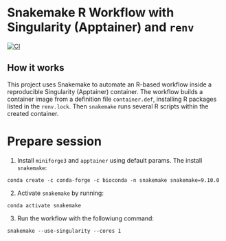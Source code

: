 # Snakemake R Workflow with Singularity (Apptainer) and `renv`

[![CI](https://github.com/atsyplenkov/snakemake_apptainer_renv/workflows/Run%20Snakemake%20Workflow/badge.svg)](https://github.com/atsyplenkov/snakemake_apptainer_renv/actions)

## How it works
This project uses Snakemake to automate an R-based workflow inside a reproducible Singularity (Apptainer) container. The workflow builds a container image from a definition file `container.def`, installing R packages listed in the `renv.lock`. Then `snakemake` runs several R scripts within the created container. 

# Prepare session
1. Install `miniforge3` and `apptainer` using default params. The install `snakemake`:
```shell
conda create -c conda-forge -c bioconda -n snakemake snakemake=9.10.0
```

2. Activate `snakemake` by running:
```shell
conda activate snakemake
```

3. Run the workflow with the followiung command:
```shell
snakemake --use-singularity --cores 1
```
